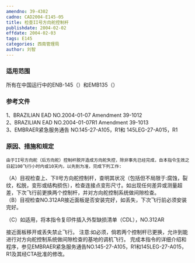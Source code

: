 ```yaml
---
amendno: 39-4302  
cadno: CAD2004-E145-05  
title: 检查II号方向舵控制杆  
publishdate: 2004-02-02  
effdate: 2004-02-03  
tags: E145  
categories: 西南管理局  
author: 刘智  
---
```

  
### 适用范围  
所有在中国运行中的ENB-145（）和EMB135（）  
  
<!--more-->  
### 参考文件  
1、BRAZILIAN EAD NO.2004-01-07 Amendment 39-1012  
2、BRAZILIAN EAD NO.2004-01-07R1 Amendment 39-1013  
3、EMBRAER紧急服务通告 NO.145-27-A105，R1和 145LEG-27-A015，R1  
  
### 原因、措施和规定  
    由于II号方向舵（后方向舵）控制杆脱开造成方向舵失控，除非事先已经完成，自本指令生效之日起100飞行小时内或10天内，以先到为准，完成下列工作:  
   （A）目视检查上、下II号方向舵控制杆，查明其状况（包括但不局限于:腐蚀，裂纹，松脱，变形或结构损伤），检查连接点变形尺寸。如出现任何差异或测量超差，下次飞行前更换两个控制杆，并对方向舵控制系统做间隙检查。  
   （B）目视检查NO.312AR接近面板是否安装完好，如丢失，下次飞行前必须安装完好。  
  
（C）如适用，将本指令复印件插入外型缺损清单（CDL），NO.312AR  
  
接近面板移开或丢失禁止飞行。     注意:如必须，倘若两个控制杆已更换，允许到能进行对方向舵控制系统做间隙检查的基地的调机飞行。    完成本指令的详细介绍和程序，参见EMBRAER紧急服务通告NO.145-27-A105，R1和145LEG-27-A015，R1及其经CTA批准的修改。  
